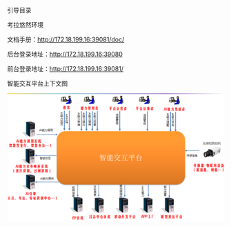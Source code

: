 引导目录



考拉悠然环境

文档手册：http://172.18.199.16:39081/doc/

后台登录地址：http://172.18.199.16:39080

前台登录地址：http://172.18.199.16:39081/



智能交互平台上下文图

![image-20200423094447694](./assets/image-20200423094447694.png)

